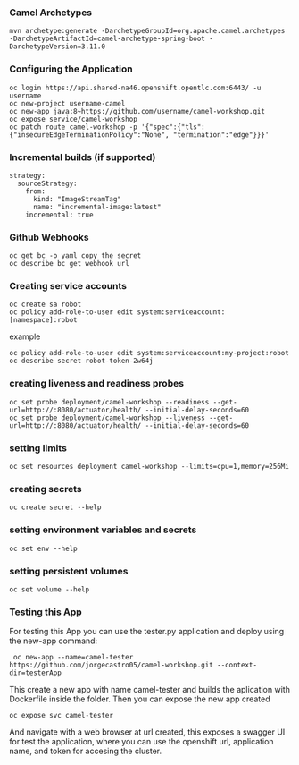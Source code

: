 ### Camel Archetypes

    mvn archetype:generate -DarchetypeGroupId=org.apache.camel.archetypes -DarchetypeArtifactId=camel-archetype-spring-boot -DarchetypeVersion=3.11.0
	
### Configuring the Application

    oc login https://api.shared-na46.openshift.opentlc.com:6443/ -u username
	oc new-project username-camel
	oc new-app java:8~https://github.com/username/camel-workshop.git
	oc expose service/camel-workshop
	oc patch route camel-workshop -p '{"spec":{"tls": {"insecureEdgeTerminationPolicy":"None", "termination":"edge"}}}'
	
	
### Incremental builds (if supported)

    strategy:
      sourceStrategy:
        from:
          kind: "ImageStreamTag"
          name: "incremental-image:latest" 
        incremental: true
	
### Github Webhooks

    oc get bc -o yaml copy the secret
	oc describe bc get webhook url
	
### Creating service accounts

    oc create sa robot
    oc policy add-role-to-user edit system:serviceaccount:[namespace]:robot

example

	oc policy add-role-to-user edit system:serviceaccount:my-project:robot
	oc describe secret robot-token-2w64j
		
### creating liveness and readiness probes

    oc set probe deployment/camel-workshop --readiness --get-url=http://:8080/actuator/health/ --initial-delay-seconds=60
	oc set probe deployment/camel-workshop --liveness --get-url=http://:8080/actuator/health/ --initial-delay-seconds=60

### setting limits
    
    oc set resources deployment camel-workshop --limits=cpu=1,memory=256Mi

### creating secrets
   
    oc create secret --help

### setting environment variables and secrets

    oc set env --help


### setting persistent volumes

    oc set volume --help


### Testing this App

For testing this App you can use the tester.py application and deploy using the new-app command:

     oc new-app --name=camel-tester https://github.com/jorgecastro05/camel-workshop.git --context-dir=testerApp

This create a new app with name camel-tester and builds the aplication with Dockerfile inside the folder.
Then you can expose the new app created

    oc expose svc camel-tester

And navigate with a web browser at url created, this exposes a swagger UI for test the application, where you can use the openshift url, application name, and token for accesing the cluster.